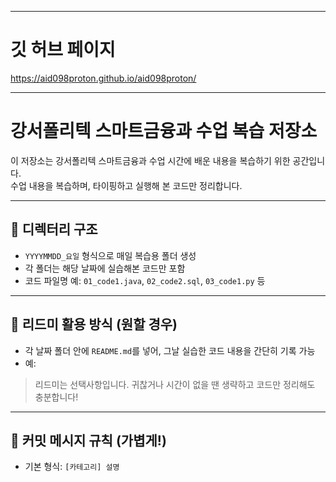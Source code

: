 
---

# 깃 허브 페이지
https://aid098proton.github.io/aid098proton/

---

# 강서폴리텍 스마트금융과 수업 복습 저장소

이 저장소는 강서폴리텍 스마트금융과 수업 시간에 배운 내용을 복습하기 위한 공간입니다.  
수업 내용을 복습하며, 타이핑하고 실행해 본 코드만 정리합니다.

---

## 📁 디렉터리 구조

- `YYYYMMDD_요일` 형식으로 매일 복습용 폴더 생성  
- 각 폴더는 해당 날짜에 실습해본 코드만 포함  
- 코드 파일명 예: `01_code1.java`, `02_code2.sql`, `03_code1.py` 등

---

## 🧾 리드미 활용 방식 (원할 경우)

- 각 날짜 폴더 안에 `README.md`를 넣어, 그날 실습한 코드 내용을 간단히 기록 가능
- 예:
> 리드미는 선택사항입니다. 귀찮거나 시간이 없을 땐 생략하고 코드만 정리해도 충분합니다!

---

## 💬 커밋 메시지 규칙 (가볍게!)

- 기본 형식: `[카테고리] 설명`



